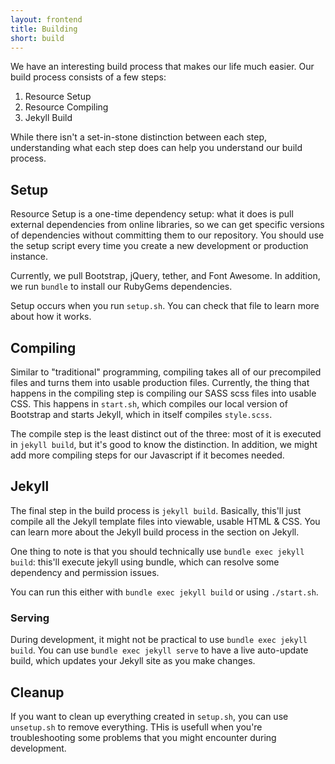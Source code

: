 ```yaml
---
layout: frontend
title: Building
short: build
---
```


We have an interesting build process that makes our life much easier. Our build process consists of a few steps:

1. Resource Setup
2. Resource Compiling
3. Jekyll Build

While there isn't a set-in-stone distinction between each step, understanding what each step does can help you understand our build process.

## Setup

Resource Setup is a one-time dependency setup: what it does is pull external dependencies from online libraries, so we can get specific versions of dependencies without committing them to our repository. You should use the setup script every time you create a new development or production instance.

Currently, we pull Bootstrap, jQuery, tether, and Font Awesome. In addition, we run `bundle` to install our RubyGems dependencies.

Setup occurs when you run `setup.sh`. You can check that file to learn more about how it works.

## Compiling

Similar to "traditional" programming, compiling takes all of our precompiled files and turns them into usable production files. Currently, the thing that happens in the compiling step is compiling our SASS scss files into usable CSS. This happens in `start.sh`, which compiles our local version of Bootstrap and starts Jekyll, which in itself compiles `style.scss`.

The compile step is the least distinct out of the three: most of it is executed in `jekyll build`, but it's good to know the distinction. In addition, we might add more compiling steps for our Javascript if it becomes needed.

## Jekyll

The final step in the build process is `jekyll build`. Basically, this'll just compile all the Jekyll template files into viewable, usable HTML & CSS. You can learn more about the Jekyll build process in the section on Jekyll.

One thing to note is that you should technically use `bundle exec jekyll build`: this'll execute jekyll using bundle, which can resolve some dependency and permission issues.

You can run this either with `bundle exec jekyll build` or using `./start.sh`.

### Serving

During development, it might not be practical to use `bundle exec jekyll build`. You can use `bundle exec jekyll serve` to have a live auto-update build, which updates your Jekyll site as you make changes. 

## Cleanup

If you want to clean up everything created in `setup.sh`, you can use `unsetup.sh` to remove everything. THis is usefull when you're troubleshooting some problems that you might encounter during development.
